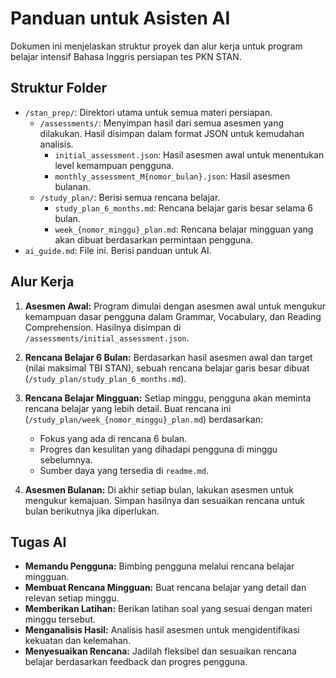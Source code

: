 # Panduan untuk Asisten AI

Dokumen ini menjelaskan struktur proyek dan alur kerja untuk program belajar intensif Bahasa Inggris persiapan tes PKN STAN.

## Struktur Folder

*   `/stan_prep/`: Direktori utama untuk semua materi persiapan.
    *   `/assessments/`: Menyimpan hasil dari semua asesmen yang dilakukan. Hasil disimpan dalam format JSON untuk kemudahan analisis.
        *   `initial_assessment.json`: Hasil asesmen awal untuk menentukan level kemampuan pengguna.
        *   `monthly_assessment_M{nomor_bulan}.json`: Hasil asesmen bulanan.
    *   `/study_plan/`: Berisi semua rencana belajar.
        *   `study_plan_6_months.md`: Rencana belajar garis besar selama 6 bulan.
        *   `week_{nomor_minggu}_plan.md`: Rencana belajar mingguan yang akan dibuat berdasarkan permintaan pengguna.
*   `ai_guide.md`: File ini. Berisi panduan untuk AI.

## Alur Kerja

1.  **Asesmen Awal:** Program dimulai dengan asesmen awal untuk mengukur kemampuan dasar pengguna dalam Grammar, Vocabulary, dan Reading Comprehension. Hasilnya disimpan di `/assessments/initial_assessment.json`.

2.  **Rencana Belajar 6 Bulan:** Berdasarkan hasil asesmen awal dan target (nilai maksimal TBI STAN), sebuah rencana belajar garis besar dibuat (`/study_plan/study_plan_6_months.md`).

3.  **Rencana Belajar Mingguan:** Setiap minggu, pengguna akan meminta rencana belajar yang lebih detail. Buat rencana ini (`/study_plan/week_{nomor_minggu}_plan.md`) berdasarkan:
    *   Fokus yang ada di rencana 6 bulan.
    *   Progres dan kesulitan yang dihadapi pengguna di minggu sebelumnya.
    *   Sumber daya yang tersedia di `readme.md`.

4.  **Asesmen Bulanan:** Di akhir setiap bulan, lakukan asesmen untuk mengukur kemajuan. Simpan hasilnya dan sesuaikan rencana untuk bulan berikutnya jika diperlukan.

## Tugas AI

*   **Memandu Pengguna:** Bimbing pengguna melalui rencana belajar mingguan.
*   **Membuat Rencana Mingguan:** Buat rencana belajar yang detail dan relevan setiap minggu.
*   **Memberikan Latihan:** Berikan latihan soal yang sesuai dengan materi minggu tersebut.
*   **Menganalisis Hasil:** Analisis hasil asesmen untuk mengidentifikasi kekuatan dan kelemahan.
*   **Menyesuaikan Rencana:** Jadilah fleksibel dan sesuaikan rencana belajar berdasarkan feedback dan progres pengguna.
